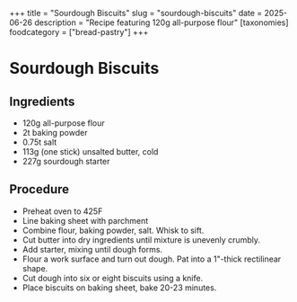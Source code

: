 ﻿+++
title = "Sourdough Biscuits"
slug = "sourdough-biscuits"
date = 2025-06-26
description = "Recipe featuring 120g all-purpose flour"
[taxonomies]
  foodcategory = ["bread-pastry"]
+++

# Sourdough Biscuits

## Ingredients
* 120g all-purpose flour
* 2t baking powder
* 0.75t salt
* 113g (one stick) unsalted butter, cold
* 227g sourdough starter

## Procedure
* Preheat oven to 425F
* Line baking sheet with parchment
* Combine flour, baking powder, salt. Whisk to sift.
* Cut butter into dry ingredients until mixture is unevenly crumbly.
* Add starter, mixing until dough forms.
* Flour a work surface and turn out dough. Pat into a 1"-thick rectilinear shape.
* Cut dough into six or eight biscuits using a knife.
* Place biscuits on baking sheet, bake 20-23 minutes.